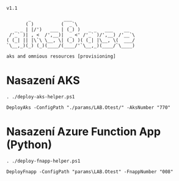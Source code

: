 ```
v1.1

        _            ___                       
       ( )          (  _`\                     
   _ _ | |/')   ___ | (_) )   _ _   ___    __  
 /'_` )| , <  /',__)|  _ <' /'_` )/',__) /'__`\
( (_| || |\`\ \__, \| (_) )( (_| |\__, \(  ___/
`\__,_)(_) (_)(____/(____/'`\__,_)(____/`\____)

aks and omnious resources [provisioning]
```

# Nasazení AKS 

```
. ./deploy-aks-helper.ps1
```


```
DeployAks -ConfigPath "./params/LAB.Otest/" -AksNumber "770"
```

# Nasazení Azure Function App (Python)

```
. ./deploy-fnapp-helper.ps1
```

```
DeployFnapp -ConfigPath "params\LAB.Otest" -FnappNumber "008"
```


